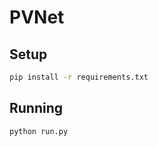 # PVNet

## Setup
```bash
pip install -r requirements.txt
```

## Running
```bash
python run.py
```
